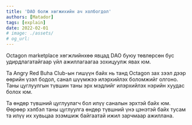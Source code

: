 ```yaml
---
title: 'DAO болж хөгжихийн ач холбогдол'
authors: [Matador]
tags: [explain]
date: 2022-02-01
# image: ./assets/
# og_url:
---
```


Octagon marketplace хөгжлийнхөө явцад DAO буюу төвлөрсөн бус удирдлагатайгаар үйл ажиллагаагаа зохицуулж явах юм.

Та Angry Red Buha Club-ын гишүүн байх нь танд Octagon зах зээл дээр өөрийн үзэл бодол, санал шүүмжээ илэрхийлэх боломжийг олгоно. Таны цуглуулгын түвшин таны эрх мэдлийг илэрхийлэх нэрийн хуудас болох юм.

Та өндөр түвшний цуглуулагч бол илүү саналын эрхтэй байх юм. Өөрөөр хэлбэл таны цуглуулга өндөр түвшний үнэ цэнэтэй байх тусам та илүү их хувьцаа эзэмшиж байгаатай ижил зарчмаар ажиллана.

